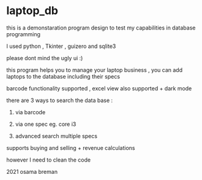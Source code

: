 # laptop_db
this is a demonstaration program design to test my capabilities in database programming

I used python , Tkinter , guizero and sqlite3

please dont mind the ugly ui :)

this program helps you to manage your laptop business , you can add laptops to the database including their specs

barcode functionality supported , excel view also supported + dark mode

there are 3 ways to search the data base :

1. via barcode

2. via one spec eg. core i3

3. advanced search multiple specs

supports buying and selling + revenue calculations

however I need to clean the code

2021 osama breman
